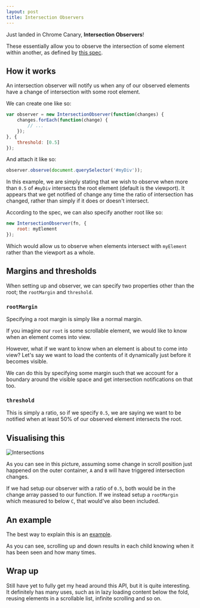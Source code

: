 ```yaml
---
layout: post
title: Intersection Observers
---
```


Just landed in Chrome Canary, **Intersection Observers**!

These essentially allow you to observe the intersection of some element within another, as defined by [this spec](https://wicg.github.io/IntersectionObserver/).

## How it works

An intersection observer will notify us when any of our observed elements have a change of intersection with some root element.

We can create one like so:

```javascript
var observer = new IntersectionObserver(function(changes) {
	changes.forEach(function(change) {
		// ...
	});
}, {
	threshold: [0.5]
});
```

And attach it like so:

```javascript
observer.observe(document.querySelector('#myDiv'));
```

In this example, we are simply stating that we wish to observe when more than `0.5` of `#myDiv` intersects the root element (default is the viewport). It appears that we get notified of change any time the ratio of intersection has changed, rather than simply if it does or doesn't intersect.

According to the spec, we can also specify another root like so:

```javascript
new IntersectionObserver(fn, {
	root: myElement
});
```
Which would allow us to observe when elements intersect with `myElement` rather than the viewport as a whole.

## Margins and thresholds

When setting up and observer, we can specify two properties other than the root; the `rootMargin` and `threshold`.

### `rootMargin`

Specifying a root margin is simply like a normal margin.

If you imagine our `root` is some scrollable element, we would like to know when an element comes into view.

However, what if we want to know when an element is about to come into view? Let's say we want to load the contents of it dynamically just before it becomes visible.

We can do this by specifying some margin such that we account for a boundary around the visible space and get intersection notifications on that too.

### `threshold`

This is simply a ratio, so if we specify `0.5`, we are saying we want to be notified when at least 50% of our observed element intersects the root.

## Visualising this

![Intersections](http://i.imgur.com/b9CHUCM.png)

As you can see in this picture, assuming some change in scroll position just happened on the outer container, `A` and `B` will have triggered intersection changes.

If we had setup our observer with a ratio of `0.5`, both would be in the change array passed to our function. If we instead setup a `rootMargin` which measured to below `C`, that would've also been included.

## An example

The best way to explain this is an [example](http://plnkr.co/edit/dApDrJWn3WTCH4RhxuOG?p=preview).

As you can see, scrolling up and down results in each child knowing when it has been seen and how many times.

## Wrap up

Still have yet to fully get my head around this API, but it is quite interesting. It definitely has many uses, such as in lazy loading content below the fold, reusing elements in a scrollable list, infinite scrolling and so on.
